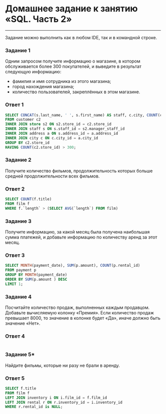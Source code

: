 # Домашнее задание к занятию «SQL. Часть 2»
---

Задание можно выполнить как в любом IDE, так и в командной строке.

### Задание 1

Одним запросом получите информацию о магазине, в котором обслуживается более 300 покупателей, и выведите в результат следующую информацию: 
- фамилия и имя сотрудника из этого магазина;
- город нахождения магазина;
- количество пользователей, закреплённых в этом магазине.
### Ответ 1
```sql
SELECT CONCAT(s.last_name, ' ', s.first_name) AS staff, c.city, COUNT(c2.store_id) AS custumers
FROM customer c2
INNER JOIN store s2 ON s2.store_id = c2.store_id
INNER JOIN staff s ON s.staff_id = s2.manager_staff_id 
INNER JOIN address a ON s.address_id = a.address_id
INNER JOIN city c ON c.city_id = a.city_id
GROUP BY c2.store_id
HAVING COUNT(c2.store_id) > 300;
```
### Задание 2

Получите количество фильмов, продолжительность которых больше средней продолжительности всех фильмов.

### Ответ 2
```sql
SELECT COUNT(f.title) 
FROM film f
WHERE f.`length` > (SELECT AVG(`length`) FROM film)
```
### Задание 3
Получите информацию, за какой месяц была получена наибольшая сумма платежей, и добавьте информацию по количеству аренд за этот месяц.


### Ответ 3
```sql
SELECT MONTH(payment_date), SUM(p.amount), COUNT(p.rental_id) 
FROM payment p
GROUP BY MONTH(payment_date)
ORDER BY SUM(p.amount ) DESC
LIMIT 1;
```
### Задание 4
Посчитайте количество продаж, выполненных каждым продавцом. Добавьте вычисляемую колонку «Премия». Если количество продаж превышает 8000, то значение в колонке будет «Да», иначе должно быть значение «Нет».


### Ответ 4
```sql

```
### Задание 5*

Найдите фильмы, которые ни разу не брали в аренду.
### Ответ 5
```sql
SELECT f.title
FROM film f
LEFT JOIN inventory i ON i.film_id = f.film_id
LEFT JOIN rental r ON r.inventory_id = i.inventory_id
WHERE r.rental_id is NULL;
```
